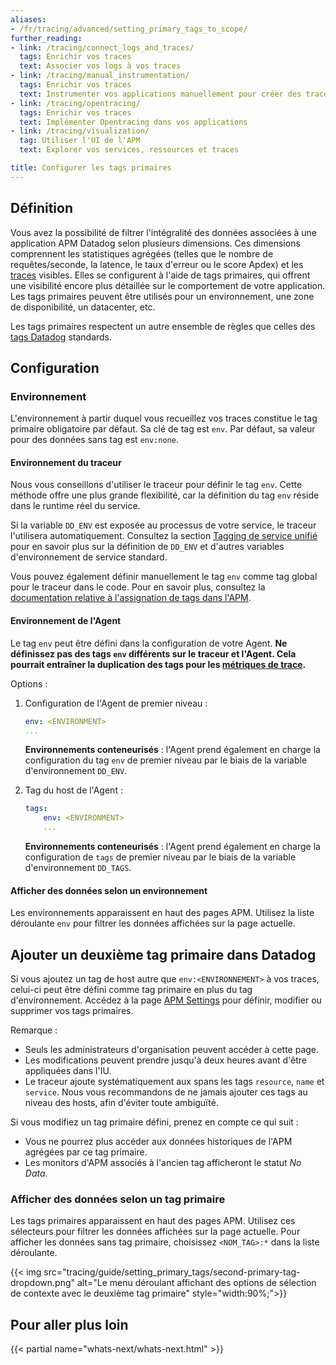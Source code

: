 ```yaml
---
aliases:
- /fr/tracing/advanced/setting_primary_tags_to_scope/
further_reading:
- link: /tracing/connect_logs_and_traces/
  tags: Enrichir vos traces
  text: Associer vos logs à vos traces
- link: /tracing/manual_instrumentation/
  tags: Enrichir vos traces
  text: Instrumenter vos applications manuellement pour créer des traces
- link: /tracing/opentracing/
  tags: Enrichir vos traces
  text: Implémenter Opentracing dans vos applications
- link: /tracing/visualization/
  tag: Utiliser l'UI de l'APM
  text: Explorer vos services, ressources et traces

title: Configurer les tags primaires
---
```


## Définition

Vous avez la possibilité de filtrer l'intégralité des données associées à une application APM Datadog selon plusieurs dimensions. Ces dimensions comprennent les statistiques agrégées (telles que le nombre de requêtes/seconde, la latence, le taux d'erreur ou le score Apdex) et les [traces][1] visibles. Elles se configurent à l'aide de tags primaires, qui offrent une visibilité encore plus détaillée sur le comportement de votre application. Les tags primaires peuvent être utilisés pour un environnement, une zone de disponibilité, un datacenter, etc.

Les tags primaires respectent un autre ensemble de règles que celles des [tags Datadog][2] standards.

## Configuration

### Environnement

L'environnement à partir duquel vous recueillez vos traces constitue le tag primaire obligatoire par défaut. Sa clé de tag est `env`. Par défaut, sa valeur pour des données sans tag est `env:none`.

#### Environnement du traceur

Nous vous conseillons d'utiliser le traceur pour définir le tag `env`. Cette méthode offre une plus grande flexibilité, car la définition du tag `env` réside dans le runtime réel du service.

Si la variable `DD_ENV` est exposée au processus de votre service, le traceur l'utilisera automatiquement. Consultez la section [Tagging de service unifié][3] pour en savoir plus sur la définition de `DD_ENV` et d'autres variables d'environnement de service standard.

Vous pouvez également définir manuellement le tag `env` comme tag global pour le traceur dans le code. Pour en savoir plus, consultez la [documentation relative à l'assignation de tags dans l'APM][4].

#### Environnement de l'Agent

Le tag `env` peut être défini dans la configuration de votre Agent. **Ne définissez pas des tags `env` différents sur le traceur et l'Agent. Cela pourrait entraîner la duplication des tags pour les [métriques de trace][5].**

Options :

1. Configuration de l'Agent de premier niveau :

    ```yaml
    env: <ENVIRONMENT>
    ...
    ```

    **Environnements conteneurisés** : l'Agent prend également en charge la configuration du tag `env` de premier niveau par le biais de la variable d'environnement `DD_ENV`.

2. Tag du host de l'Agent :

    ```yaml
    tags:
        env: <ENVIRONMENT>
        ...
    ```

    **Environnements conteneurisés** : l'Agent prend également en charge la configuration de `tags` de premier niveau par le biais de la variable d'environnement `DD_TAGS`.

#### Afficher des données selon un environnement

Les environnements apparaissent en haut des pages APM. Utilisez la liste déroulante `env` pour filtrer les données affichées sur la page actuelle.

## Ajouter un deuxième tag primaire dans Datadog

Si vous ajoutez un tag de host autre que `env:<ENVIRONNEMENT>` à vos traces, celui-ci peut être défini comme tag primaire en plus du tag d'environnement. Accédez à la page [APM Settings][6] pour définir, modifier ou supprimer vos tags primaires.

Remarque :

* Seuls les administrateurs d'organisation peuvent accéder à cette page.
* Les modifications peuvent prendre jusqu'à deux heures avant d'être appliquées dans l'IU.
* Le traceur ajoute systématiquement aux spans les tags `resource`, `name` et `service`. Nous vous recommandons de ne jamais ajouter ces tags au niveau des hosts, afin d'éviter toute ambiguïté.

Si vous modifiez un tag primaire défini, prenez en compte ce qui suit :

* Vous ne pourrez plus accéder aux données historiques de l'APM agrégées par ce tag primaire.
* Les monitors d'APM associés à l'ancien tag afficheront le statut _No Data_.


### Afficher des données selon un tag primaire

Les tags primaires apparaissent en haut des pages APM. Utilisez ces sélecteurs pour filtrer les données affichées sur la page actuelle. Pour afficher les données sans tag primaire, choisissez `<NOM_TAG>:*` dans la liste déroulante.

{{< img src="tracing/guide/setting_primary_tags/second-primary-tag-dropdown.png" alt="Le menu déroulant affichant des options de sélection de contexte avec le deuxième tag primaire"  style="width:90%;">}}


## Pour aller plus loin

{{< partial name="whats-next/whats-next.html" >}}

[1]: /fr/tracing/visualization/#trace
[2]: /fr/getting_started/tagging/
[3]: /fr/getting_started/tagging/unified_service_tagging
[4]: /fr/getting_started/tagging/assigning_tags/#traces
[5]: /fr/tracing/guide/metrics_namespace/
[6]: https://app.datadoghq.com/apm/settings
